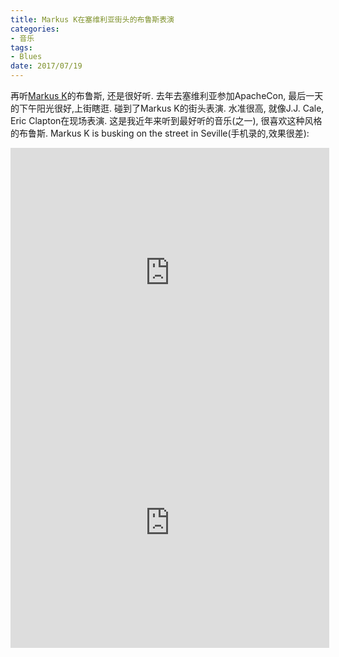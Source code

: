 ```yaml
---
title: Markus K在塞维利亚街头的布鲁斯表演
categories:
- 音乐
tags:
- Blues
date: 2017/07/19
---
```

再听[Markus K](http://www.markus-k.com/)的布鲁斯, 还是很好听.
去年去塞维利亚参加ApacheCon, 最后一天的下午阳光很好,上街瞎逛. 碰到了Markus K的街头表演. 水准很高, 就像J.J. Cale, Eric Clapton在现场表演. 这是我近年来听到最好听的音乐(之一), 很喜欢这种风格的布鲁斯.
Markus K is busking on the street in Seville(手机录的,效果很差):
<!--more-->
<iframe height=400 width=510 src='http://player.youku.com/embed/XMTg1NTIzNTI4MA==' frameborder=0 'allowfullscreen'></iframe>
<iframe height=400 width=510 src='http://player.youku.com/embed/XMTg1NTI2MjUzNg==' frameborder=0 'allowfullscreen'></iframe>
